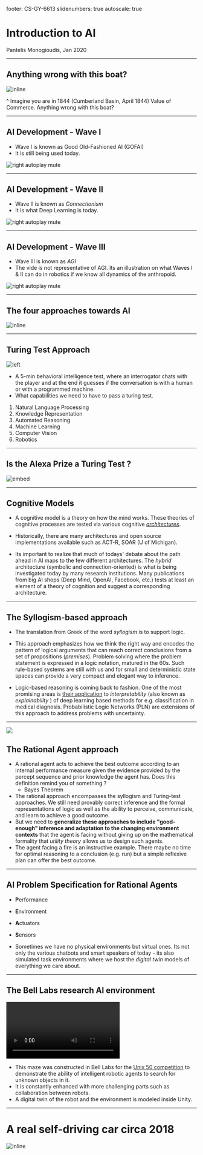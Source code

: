 footer: CS-GY-6613
slidenumbers: true
autoscale: true


# Introduction to AI

Pantelis Monogioudis, 
Jan 2020

---

## Anything wrong with this boat?

![inline](images/nautical-analogy.png)

^ Imagine you are in 1844 (Cumberland Basin, April 1844) Value of Commerce. Anything wrong with this boat? 

---
## AI Development - Wave I

- Wave I is known as Good Old-Fashioned AI (GOFAI)
- It is still being used today.

![right autoplay mute](https://www.youtube.com/watch?v=qnKSfY_RDOU&feature=emb_title)

---

## AI Development - Wave II

- Wave II is known as _Connectionism_
- It is what Deep Learning is today. 

![right autoplay mute](https://www.youtube.com/watch?v=1dBLLB2qasM&feature=emb_title)

---

## AI Development - Wave III

- Wave III is known as _AGI_
- The vide is not representative of AGI. Its an illustration on what Waves I & II can do in robotics if we know all dynamics of the anthropoid. 

![right autoplay mute](https://www.youtube.com/watch?v=LikxFZZO2sk&feature=emb_title)

---

## The four approaches towards AI

![inline](images/AI-approaches.png)

---

## Turing Test Approach

![left](https://www.youtube.com/watch?v=3wLqsRLvV-c)

- A 5-min behavioral intelligence test, where an interrogator chats with the player and at the end it guesses if the conversation is with a human or with a programmed machine.  
- What capabilities we need to have to pass a turing test. 

1. Natural Language Processing
2. Knowledge Representation
3. Automated Reasoning
4. Machine Learning 
5. Computer Vision 
6. Robotics


---

## Is the Alexa Prize a Turing Test ?

![embed](https://www.youtube.com/watch?v=nVi-QwX82GI)


---

## Cognitive Models

- A cognitive model is a theory on how the mind works. These theories of cognitive processes are tested via various cognitive [_architectures_](https://en.wikipedia.org/wiki/Cognitive_architecture). 

- Historically, there are many architectures and open source implementations available such as ACT-R, SOAR (U of Michigan). 
- Its important to realize that much of todays' debate about the path ahead in AI maps to the few different architectures. The _hybrid_ architecture (symbolic and connection-oriented) is what is being investigated today by many research institutions. Many publications from big AI shops (Deep Mind, OpenAI, Facebook, etc.) tests at least an element of a theory of cognition and suggest a corresponding architecture. 

---

## The Syllogism-based approach

- The translation from Greek of the word _syllogism_ is to support logic. 

- This approach emphasizes how we think the right way and encodes the pattern of logical arguments that can reach correct conclusions from a set of propositions (_premises_). Problem solving where the problem statement is expressed in a logic notation, matured in the 60s. Such rule-based systems are still with us and for small and deterministic state spaces can provide a very compact and elegant way to inference. 

- Logic-based reasoning is coming back to fashion. One of the most promising areas is [their application](https://www.ijcai.org/Proceedings/2017/0733.pdf) to _interpretability_ (also known as _explainability_ ) of deep learning based methods for e.g. classification in medical diagnosis. Probabilistic Logic Networks (PLN) are extensions of this approach to address problems with uncertainty.

---

![](images/fire.jpg)

## The Rational Agent approach

- A rational agent acts to achieve the best outcome according to an internal performance measure given the evidence provided by the percept sequence and prior knowledge the agent has. Does this definition remind you of something ?
  - Bayes Theorem
- The rational approach encompasses the syllogism and Turing-test approaches.  We still need provably correct inference and the formal representations of logic as well as the ability to perceive, communicate, and learn to achieve a good outcome. 
- But we need to **generalize these approaches to include "good-enough" inference and adaptation to the changing environment contexts** that the agent is facing without giving up on the mathematical formality that _utility theory_ allows us to design such agents. 
- The agent facing a fire is an instructive example. There maybe no time for optimal reasoning to a conclusion (e.g. run) but a simple reflexive plan can offer the best outcome. 

---

## AI Problem Specification for Rational Agents

- **P**erformance 
- **E**nvironment
- **A**ctuators
- **S**ensors

- Sometimes we have no physical environments but virtual ones. Its not only the various chatbots and smart speakers of today - its also simulated task environments where we host the _digital twin_ models of everything we care about. 

---

## The Bell Labs research AI environment

![left autoplay mute](images/unix-world.mp4)

- This maze was constructed in Bell Labs for the [Unix 50 competition](https://www.bell-labs.com/unix50/) to demonstrate the ability of intelligent robotic agents to search for unknown objects in it. 
- It is constantly enhanced with more challenging parts such as collaboration between robots. 
- A digital twin of the robot and the environment is modeled inside Unity.
  
---

# A real self-driving car circa 2018

![inline](images/carla-system.png)

